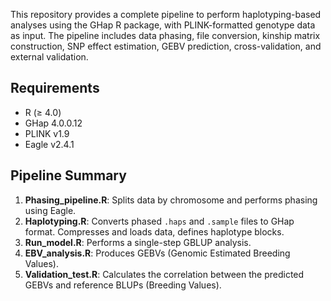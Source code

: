 This repository provides a complete pipeline to perform haplotyping-based analyses using the GHap R package, with PLINK-formatted genotype data as input. 
The pipeline includes data phasing, file conversion, kinship matrix construction, SNP effect estimation, GEBV prediction, cross-validation, and external validation.

## Requirements
- R (≥ 4.0)
- GHap 4.0.0.12
- PLINK v1.9
- Eagle v2.4.1

## Pipeline Summary
1. **Phasing_pipeline.R**: Splits data by chromosome and performs phasing using Eagle.
2. **Haplotyping.R**: Converts phased `.haps` and `.sample` files to GHap format. Compresses and loads data, defines haplotype blocks.
3. **Run_model.R**: Performs a single-step GBLUP analysis.
4. **EBV_analysis.R**: Produces GEBVs (Genomic Estimated Breeding Values).
5. **Validation_test.R**: Calculates the correlation between the predicted GEBVs and reference BLUPs (Breeding Values).





